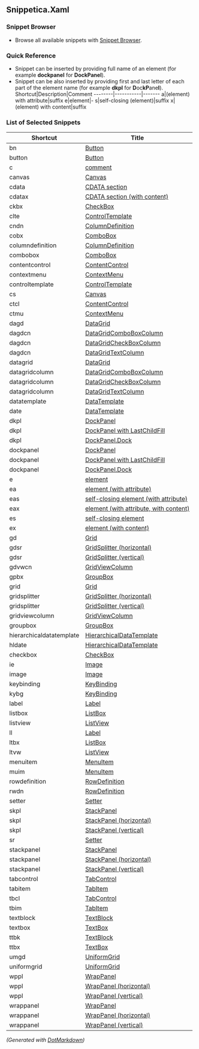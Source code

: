 ## Snippetica\.Xaml

### Snippet Browser

* Browse all available snippets with [Snippet Browser](http://pihrt.net/snippetica/snippets?engine=vs&language=xaml)\.

### Quick Reference

* Snippet can be inserted by providing full name of an element (for example **dockpanel** for **DockPanel**).
* Snippet can be also inserted by providing first and last letter of each part of the element name (for example **dkpl** for **D**oc**kP**ane**l**).
Shortcut|Description|Comment
--------|-----------|-------
a|\(element\) with attribute|suffix
e|element|\-
s|self\-closing \(element\)|suffix
x|\(element\) with content|suffix

### List of Selected Snippets

Shortcut|Title
--------|-----
bn|[Button](Button_.snippet)
button|[Button](Button.snippet)
c|[comment](Comment.snippet)
canvas|[Canvas](Canvas.snippet)
cdata|[CDATA section](CDataSection.snippet)
cdatax|[CDATA section (with content)](CDataSectionWithContent.snippet)
ckbx|[CheckBox](CheckBox_.snippet)
clte|[ControlTemplate](ControlTemplate_.snippet)
cndn|[ColumnDefinition](ColumnDefinition_.snippet)
cobx|[ComboBox](ComboBox_.snippet)
columndefinition|[ColumnDefinition](ColumnDefinition.snippet)
combobox|[ComboBox](ComboBox.snippet)
contentcontrol|[ContentControl](ContentControl.snippet)
contextmenu|[ContextMenu](ContextMenu.snippet)
controltemplate|[ControlTemplate](ControlTemplate.snippet)
cs|[Canvas](Canvas_.snippet)
ctcl|[ContentControl](ContentControl_.snippet)
ctmu|[ContextMenu](ContextMenu_.snippet)
dagd|[DataGrid](DataGrid_.snippet)
dagdcn|[DataGridComboBoxColumn](DataGridComboBoxColumn_.snippet)
dagdcn|[DataGridCheckBoxColumn](DataGridCheckBoxColumn_.snippet)
dagdcn|[DataGridTextColumn](DataGridTextColumn_.snippet)
datagrid|[DataGrid](DataGrid.snippet)
datagridcolumn|[DataGridComboBoxColumn](DataGridComboBoxColumn.snippet)
datagridcolumn|[DataGridCheckBoxColumn](DataGridCheckBoxColumn.snippet)
datagridcolumn|[DataGridTextColumn](DataGridTextColumn.snippet)
datatemplate|[DataTemplate](DataTemplate.snippet)
date|[DataTemplate](DataTemplate_.snippet)
dkpl|[DockPanel](DockPanel_.snippet)
dkpl|[DockPanel with LastChildFill](DockPanelLastChildFill_.snippet)
dkpl|[DockPanel.Dock](DockPanelDock_.snippet)
dockpanel|[DockPanel](DockPanel.snippet)
dockpanel|[DockPanel with LastChildFill](DockPanelLastChildFill.snippet)
dockpanel|[DockPanel.Dock](DockPanelDock.snippet)
e|[element](Element.snippet)
ea|[element (with attribute)](ElementWithAttribute.snippet)
eas|[self-closing element (with attribute)](SelfClosingElementWithAttribute.snippet)
eax|[element (with attribute, with content)](ElementWithAttributeWithContent.snippet)
es|[self-closing element](SelfClosingElement.snippet)
ex|[element (with content)](ElementWithContent.snippet)
gd|[Grid](Grid_.snippet)
gdsr|[GridSplitter (horizontal)](GridSplitterHorizontal_.snippet)
gdsr|[GridSplitter (vertical)](GridSplitterVertical_.snippet)
gdvwcn|[GridViewColumn](GridViewColumn_.snippet)
gpbx|[GroupBox](GroupBox_.snippet)
grid|[Grid](Grid.snippet)
gridsplitter|[GridSplitter (horizontal)](GridSplitterHorizontal.snippet)
gridsplitter|[GridSplitter (vertical)](GridSplitterVertical.snippet)
gridviewcolumn|[GridViewColumn](GridViewColumn.snippet)
groupbox|[GroupBox](GroupBox.snippet)
hierarchicaldatatemplate|[HierarchicalDataTemplate](HierarchicalDataTemplate.snippet)
hldate|[HierarchicalDataTemplate](HierarchicalDataTemplate_.snippet)
checkbox|[CheckBox](CheckBox.snippet)
ie|[Image](Image_.snippet)
image|[Image](Image.snippet)
keybinding|[KeyBinding](KeyBinding.snippet)
kybg|[KeyBinding](KeyBinding_.snippet)
label|[Label](Label.snippet)
listbox|[ListBox](ListBox.snippet)
listview|[ListView](ListView.snippet)
ll|[Label](Label_.snippet)
ltbx|[ListBox](ListBox_.snippet)
ltvw|[ListView](ListView_.snippet)
menuitem|[MenuItem](MenuItem.snippet)
muim|[MenuItem](MenuItem_.snippet)
rowdefinition|[RowDefinition](RowDefinition.snippet)
rwdn|[RowDefinition](RowDefinition_.snippet)
setter|[Setter](Setter.snippet)
skpl|[StackPanel](StackPanel_.snippet)
skpl|[StackPanel (horizontal)](StackPanelHorizontal_.snippet)
skpl|[StackPanel (vertical)](StackPanelVertical_.snippet)
sr|[Setter](Setter_.snippet)
stackpanel|[StackPanel](StackPanel.snippet)
stackpanel|[StackPanel (horizontal)](StackPanelHorizontal.snippet)
stackpanel|[StackPanel (vertical)](StackPanelVertical.snippet)
tabcontrol|[TabControl](TabControl.snippet)
tabitem|[TabItem](TabItem.snippet)
tbcl|[TabControl](TabControl_.snippet)
tbim|[TabItem](TabItem_.snippet)
textblock|[TextBlock](TextBlock.snippet)
textbox|[TextBox](TextBox.snippet)
ttbk|[TextBlock](TextBlock_.snippet)
ttbx|[TextBox](TextBox_.snippet)
umgd|[UniformGrid](UniformGrid_.snippet)
uniformgrid|[UniformGrid](UniformGrid.snippet)
wppl|[WrapPanel](WrapPanel_.snippet)
wppl|[WrapPanel (horizontal)](WrapPanelHorizontal_.snippet)
wppl|[WrapPanel (vertical)](WrapPanelVertical_.snippet)
wrappanel|[WrapPanel](WrapPanel.snippet)
wrappanel|[WrapPanel (horizontal)](WrapPanelHorizontal.snippet)
wrappanel|[WrapPanel (vertical)](WrapPanelVertical.snippet)

*\(Generated with [DotMarkdown](http://github.com/JosefPihrt/DotMarkdown)\)*